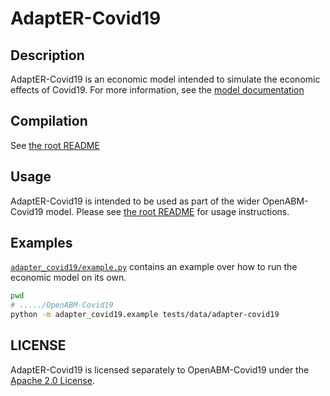 # AdaptER-Covid19

## Description

AdaptER-Covid19 is an economic model intended to simulate the economic effects of Covid19. For more information, see
the [model documentation](../../documentation/economic_model.md)

## Compilation

See [the root README](../../README.md')

## Usage

AdaptER-Covid19 is intended to be used as part of the wider OpenABM-Covid19 model. Please see [the root README](../../README.md) for usage instructions.

## Examples

[`adapter_covid19/example.py`](example.py) contains an example over how to run the economic model on its own.

```bash
pwd
# ...../OpenABM-Covid19
python -m adapter_covid19.example tests/data/adapter-covid19
```

## LICENSE

AdaptER-Covid19 is licensed separately to OpenABM-Covid19 under the [Apache 2.0 License](LICENSE).
